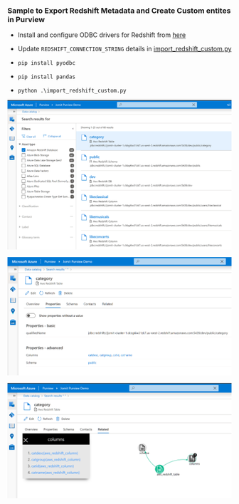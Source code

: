 ### Sample to Export Redshift Metadata and Create Custom entites in Purview

- Install and configure ODBC drivers for Redshift from [here](https://docs.aws.amazon.com/redshift/latest/mgmt/configure-odbc-connection.html)

- Update `REDSHIFT_CONNECTION_STRING` details in [import_redshift_custom.py](import_redshift_custom.py)

- `pip install pyodbc`
- `pip install pandas`

- `python .\import_redshift_custom.py` 



![search](search-img-1.png)

![search](search-img-2.png)

![search](search-img-3.png)